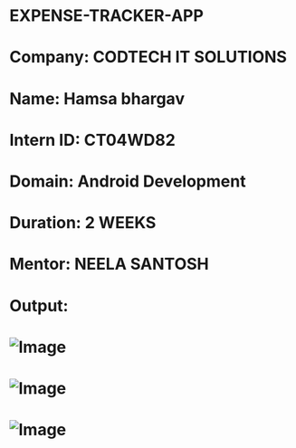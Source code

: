 # EXPENSE-TRACKER-APP

# Company: CODTECH IT SOLUTIONS

# Name: Hamsa bhargav

# Intern ID: CT04WD82

# Domain: Android Development

# Duration: 2 WEEKS

# Mentor: NEELA SANTOSH

# Output:

# ![Image](https://github.com/user-attachments/assets/a99744d8-7445-487e-a505-9c5e7f6bf1b4)

# ![Image](https://github.com/user-attachments/assets/200cd7d1-454a-4ee1-b9e6-3aa9233d8c37)

# ![Image](https://github.com/user-attachments/assets/cedb06db-f23a-4db1-b8b3-8a5832462607)
